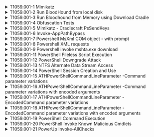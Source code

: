 <details>
<summary>T1059.001-1 Mimikatz
</summary>
<pre>$ NA </pre>
</details>
<details>
<summary>T1059.001-2 Run BloodHound from local disk
</summary>
<pre>$ NA </pre>
</details>
<details>
<summary>T1059.001-3 Run Bloodhound from Memory using Download Cradle
</summary>
<pre>$ NA </pre>
</details>
<details>
<summary>T1059.001-4 Obfuscation Tests
</summary>
<pre>$ NA </pre>
</details>
<details>
<summary>T1059.001-5 Mimikatz - Cradlecraft PsSendKeys
</summary>
<pre>$ NA </pre>
</details>
<details>
<summary>T1059.001-6 Invoke-AppPathBypass
</summary>
<pre>$ NA </pre>
</details>
<details>
<summary>T1059.001-7 Powershell MsXml COM object - with prompt
</summary>
<pre>$ NA </pre>
</details>
<details>
<summary>T1059.001-8 Powershell XML requests
</summary>
<pre>$ NA </pre>
</details>
<details>
<summary>T1059.001-9 Powershell invoke mshta.exe download
</summary>
<pre>$ NA </pre>
</details>
<details>
<summary>T1059.001-11 PowerShell Fileless Script Execution
</summary>
<pre>$ NA </pre>
</details>
<details>
<summary>T1059.001-12 PowerShell Downgrade Attack
</summary>
<pre>$ NA </pre>
</details>
<details>
<summary>T1059.001-13 NTFS Alternate Data Stream Access
</summary>
<pre>$ NA </pre>
</details>
<details>
<summary>T1059.001-14 PowerShell Session Creation and Use
</summary>
<pre>$ NA </pre>
</details>
<details>
<summary>T1059.001-15 ATHPowerShellCommandLineParameter -Command parameter variations
</summary>
<pre>$ NA </pre>
</details>
<details>
<summary>T1059.001-16 ATHPowerShellCommandLineParameter -Command parameter variations with encoded arguments
</summary>
<pre>$ NA </pre>
</details>
<details>
<summary>T1059.001-17 ATHPowerShellCommandLineParameter -EncodedCommand parameter variations
</summary>
<pre>$ NA </pre>
</details>
<details>
<summary>T1059.001-18 ATHPowerShellCommandLineParameter -EncodedCommand parameter variations with encoded arguments
</summary>
<pre>$ NA </pre>
</details>
<details>
<summary>T1059.001-19 PowerShell Command Execution
</summary>
<pre>$ NA </pre>
</details>
<details>
<summary>T1059.001-20 PowerShell Invoke Known Malicious Cmdlets
</summary>
<pre>$ NA </pre>
</details>
<details>
<summary>T1059.001-21 PowerUp Invoke-AllChecks
</summary>
<pre>$ NA </pre>
</details>
